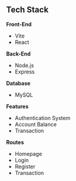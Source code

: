 ## Tech Stack

**Front-End**
- Vite
- React

**Back-End**
- Node.js
- Express

**Database**
- MySQL

**Features**
- Authentication System
- Account Balance
- Transaction

**Routes**
- Homepage
- Login
- Register
- Transaction